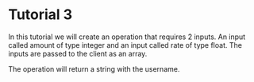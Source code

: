 # Tutorial 3

In this tutorial we will create an operation that requires 2 inputs. An input called amount of type integer and an input called rate of type float.
The inputs are passed to the client as an array.

The operation will return a string with the username.